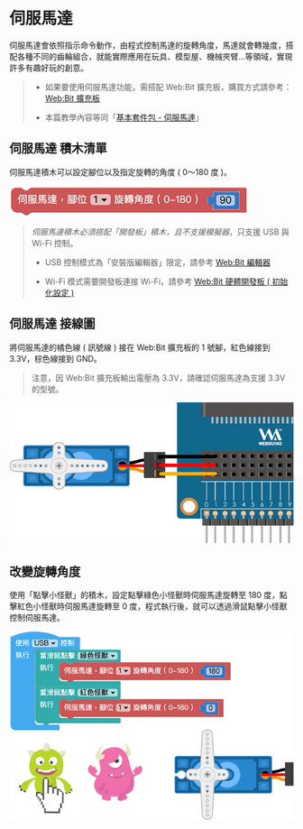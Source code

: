 # 伺服馬達

伺服馬達會依照指示命令動作，由程式控制馬達的旋轉角度，馬達就會轉幾度，搭配各種不同的齒輪組合，就能實際應用在玩具、模型屋、機械夾臂...等領域，實現許多有趣好玩的創意。

> - 如果要使用伺服馬達功能，需搭配 Web:Bit 擴充板，購買方式請參考：[Web:Bit 擴充板](https://store.webduino.io/products/webbit-extension-board?utm_source=webbit&utm_medium=article#_blank)
>
> - 本篇教學內容等同「[基本套件包 - 伺服馬達](../extension-basic-package/servo.html)」

## 伺服馬達 積木清單

伺服馬達積木可以設定腳位以及指定旋轉的角度 ( 0～180 度 )。

![Web:Bit 伺服馬達](../../../../media/zh-tw/education/extension-full-package/servo-01.jpg)

> *伺服馬達積木必須搭配「開發板」積木，且不支援模擬器*，只支援 USB 與 Wi-Fi 控制。
>
> - USB 控制模式為「安裝版編輯器」限定，請參考 [Web:Bit 編輯器](../index.html#software)
>
> - Wi-Fi 模式需要開發板連接 Wi-Fi，請參考 [Web:Bit 硬體開發板 ( 初始化設定 )](../info/setup.html)

## 伺服馬達 接線圖

將伺服馬達的橘色線 ( 訊號線 ) 接在 Web:Bit 擴充板的 1 號腳，紅色線接到 3.3V，棕色線接到 GND。

> 注意，因 Web:Bit 擴充板輸出電壓為 3.3V，請確認伺服馬達為支援 3.3V 的型號。

![Web:Bit 伺服馬達](../../../../media/zh-tw/education/extension-full-package/servo-02.jpg)

## 改變旋轉角度

使用「點擊小怪獸」的積木，設定點擊綠色小怪獸時伺服馬達旋轉至 180 度，點擊紅色小怪獸時伺服馬達旋轉至 0 度，程式執行後，就可以透過滑鼠點擊小怪獸控制伺服馬達。

![Web:Bit 伺服馬達](../../../../media/zh-tw/education/extension-full-package/servo-03.gif)




